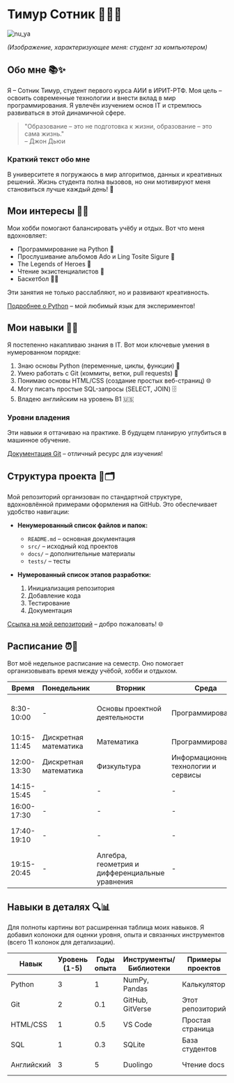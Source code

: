 # Тимур Сотник 👨‍💻🚀
![nu_ya](https://github.com/user-attachments/assets/e089f389-1f13-4ef5-bc45-ee8a10f08370)


*(Изображение, характеризующее меня: студент за компьютером)*

## Обо мне 📚✨

Я – Сотник Тимур, студент первого курса АИИ в ИРИТ-РТФ. Моя цель – освоить современные технологии и внести вклад в мир программирования. Я увлечён изучением основ IT и стремлюсь развиваться в этой динамичной сфере.

> "Образование – это не подготовка к жизни, образование – это сама жизнь."  
> – Джон Дьюи  

### Краткий текст обо мне  
В университете я погружаюсь в мир алгоритмов, данных и креативных решений. Жизнь студента полна вызовов, но они мотивируют меня становиться лучше каждый день! 🌟

## Мои интересы 🏃‍♂️

Мои хобби помогают балансировать учёбу и отдых. Вот что меня вдохновляет:  

- Программирование на Python 🐍  
- Прослушивание альбомов Ado и Ling Tosite Sigure 🎸
- The Legends of Heroes 🌟
- Чтение экзистенциалистов 📖  
- Баскетбол 🏃‍♂️  

Эти занятия не только расслабляют, но и развивают креативность.  


[Подробнее о Python](https://www.python.org/) – мой любимый язык для экспериментов!  

## Мои навыки 💪🔧

Я постепенно накапливаю знания в IT. Вот мои ключевые умения в нумерованном порядке:  

1. Знаю основы Python (переменные, циклы, функции) 🐍  
2. Умею работать с Git (коммиты, ветки, pull requests) 📂  
3. Понимаю основы HTML/CSS (создание простых веб-страниц) 🌐  
4. Могу писать простые SQL-запросы (SELECT, JOIN) 🗄️  
5. Владею английским на уровень B1 🇺🇸  

### Уровни владения  
Эти навыки я оттачиваю на практике. В будущем планирую углубиться в машинное обучение.  

[Документация Git](https://git-scm.com/doc) – отличный ресурс для изучения!  

## Структура проекта 📁🗂️

Мой репозиторий организован по стандартной структуре, вдохновлённой примерами оформления на GitHub. Это обеспечивает удобство навигации:  

- **Ненумерованный список файлов и папок:**  
  - `README.md` – основная документация  
  - `src/` – исходный код проектов  
  - `docs/` – дополнительные материалы  
  - `tests/` – тесты  

- **Нумерованный список этапов разработки:**  
  1. Инициализация репозитория  
  2. Добавление кода  
  3. Тестирование  
  4. Документация  

[Ссылка на мой репозиторий](https://github.com/timursotnik/student-portfolio) – добро пожаловать! 🌐  

## Расписание ⏰📅

Вот моё недельное расписание на семестр. Оно помогает организовывать время между учёбой, хобби и отдыхом.  

| Время       | Понедельник                          | Вторник                              | Среда                                | Четверг                              | Пятница                                      | Суббота                          |
|-------------|--------------------------------------|--------------------------------------|--------------------------------------|--------------------------------------|----------------------------------------------|----------------------------------|
| 8:30-10:00 | -                                    | Основы проектной деятельности        | Программирование                     | Анализ данных и ИИ                   | Алгебра, геометрия и дифференциальные уравнения | Математика                       |
| 10:15-11:45| Дискретная математика                | Математика                           | Программирование                     | -                                    | Иностранный язык                             | Математика                       |
| 12:00-13:30| Дискретная математика                | Физкультура                          | Информационные технологии и сервисы  | Физкультура                          | ОРГ                                          | -                                |
| 14:15-15:45| -                                    | -                                    | -                                    | -                                    | -                                            | -                                |
| 16:00-17:30| -                                    | -                                    | -                                    | -                                    | -                                            | -                                |
| 17:40-19:10| -                                    | -                                    | -                                    | -                                    | Информационные технологии и сервисы          | -                                |
| 19:15-20:45| -                                    | Алгебра, геометрия и дифференциальные уравнения | -                             | Анализ данных и ИИ                   | -                                            | -                                |

## Навыки в деталях 🔍📊

Для полноты картины вот расширенная таблица моих навыков. Я добавил колоноки для оценки уровня, опыта и связанных инструментов (всего 11 колонок для детализации).  

| Навык          | Уровень (1-5) | Годы опыта | Инструменты/Библиотеки | Примеры проектов | Сертификаты | Планы развития | Ресурсы | Сложность освоения | Полезность в работе | Рекомендации |
|----------------|---------------|------------|------------------------|------------------|-------------|----------------|---------|--------------------|---------------------|--------------|
| Python        | 3             | 1          | NumPy, Pandas         | Калькулятор     | Нет         | Углубить ML   | Coursera | Средняя           | Высокая             | Изучить Django |
| Git           | 2             | 0.1       | GitHub, GitVerse        | Этот репозиторий| Нет         | Автоматизация | Git docs| Низкая            | Высокая             | Освоить GitHub Actions |
| HTML/CSS      | 1             | 0.5        | VS Code               | Простая страница| Нет         | JavaScript    | MDN Web | Низкая            | Средняя             | Практика на freeCodeCamp |
| SQL           | 1             | 0.3        | SQLite                | База студентов  | Нет         | NoSQL         | W3Schools| Средняя           | Высокая             | Курс на SQLZoo |
| Английский    | 3             | 5          | Duolingo              | Чтение docs     | Нет         | B1 уровень    | BBC Learning| Средняя           | Критическая         | Практика speaking |
